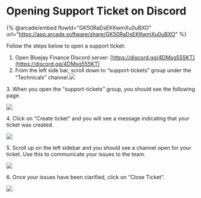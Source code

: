 # Opening Support Ticket on Discord

{% @arcade/embed flowId="GK50RaDsEKKwmXu0uBXO" url="https://app.arcade.software/share/GK50RaDsEKKwmXu0uBXO" %}

Follow the steps below to open a support ticket:

1. Open Bluejay Finance Discord server: [https://discord.gg/4DMsg555KT](https://discord.gg/4DMsg555KT)
2. From the left side bar, scroll down to “support-tickets” group under the “Technicals” channel.![](../../.gitbook/assets/ticket\_1.png)

3\. When you open the “support-tickets” group, you should see the following page.

![](../../.gitbook/assets/ticket\_2.png)

4\. Click on “Create ticket” and you will see a message indicating that your ticket was created.

![](../../.gitbook/assets/ticket\_4.png)

5\. Scroll up on the left sidebar and you should see a channel open for your ticket. Use this to communicate your issues to the team.

![](../../.gitbook/assets/ticket\_5.png)

6\. Once your issues have been clarified, click on “Close Ticket”.

![](../../.gitbook/assets/ticket\_6.png)


